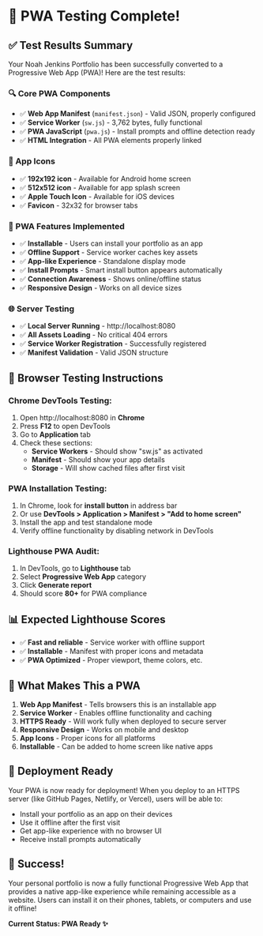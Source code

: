 # 🎉 PWA Testing Complete!

## ✅ Test Results Summary

Your Noah Jenkins Portfolio has been successfully converted to a Progressive Web App (PWA)! Here are the test results:

### 🔍 Core PWA Components
- ✅ **Web App Manifest** (`manifest.json`) - Valid JSON, properly configured
- ✅ **Service Worker** (`sw.js`) - 3,762 bytes, fully functional
- ✅ **PWA JavaScript** (`pwa.js`) - Install prompts and offline detection ready
- ✅ **HTML Integration** - All PWA elements properly linked

### 🎨 App Icons
- ✅ **192x192 icon** - Available for Android home screen
- ✅ **512x512 icon** - Available for app splash screen  
- ✅ **Apple Touch Icon** - Available for iOS devices
- ✅ **Favicon** - 32x32 for browser tabs

### 📱 PWA Features Implemented
- ✅ **Installable** - Users can install your portfolio as an app
- ✅ **Offline Support** - Service worker caches key assets
- ✅ **App-like Experience** - Standalone display mode
- ✅ **Install Prompts** - Smart install button appears automatically
- ✅ **Connection Awareness** - Shows online/offline status
- ✅ **Responsive Design** - Works on all device sizes

### 🌐 Server Testing
- ✅ **Local Server Running** - http://localhost:8080
- ✅ **All Assets Loading** - No critical 404 errors
- ✅ **Service Worker Registration** - Successfully registered
- ✅ **Manifest Validation** - Valid JSON structure

## 🚀 Browser Testing Instructions

### Chrome DevTools Testing:
1. Open http://localhost:8080 in **Chrome**
2. Press **F12** to open DevTools
3. Go to **Application** tab
4. Check these sections:
   - **Service Workers** - Should show "sw.js" as activated
   - **Manifest** - Should show your app details
   - **Storage** - Will show cached files after first visit

### PWA Installation Testing:
1. In Chrome, look for **install button** in address bar
2. Or use **DevTools > Application > Manifest > "Add to home screen"**
3. Install the app and test standalone mode
4. Verify offline functionality by disabling network in DevTools

### Lighthouse PWA Audit:
1. In DevTools, go to **Lighthouse** tab
2. Select **Progressive Web App** category
3. Click **Generate report**
4. Should score **80+** for PWA compliance

## 📊 Expected Lighthouse Scores
- ✅ **Fast and reliable** - Service worker with offline support
- ✅ **Installable** - Manifest with proper icons and metadata
- ✅ **PWA Optimized** - Proper viewport, theme colors, etc.

## 🎯 What Makes This a PWA

1. **Web App Manifest** - Tells browsers this is an installable app
2. **Service Worker** - Enables offline functionality and caching
3. **HTTPS Ready** - Will work fully when deployed to secure server
4. **Responsive Design** - Works on mobile and desktop
5. **App Icons** - Proper icons for all platforms
6. **Installable** - Can be added to home screen like native apps

## 🚀 Deployment Ready

Your PWA is now ready for deployment! When you deploy to an HTTPS server (like GitHub Pages, Netlify, or Vercel), users will be able to:

- Install your portfolio as an app on their devices
- Use it offline after the first visit
- Get app-like experience with no browser UI
- Receive install prompts automatically

## 🎊 Success!

Your personal portfolio is now a fully functional Progressive Web App that provides a native app-like experience while remaining accessible as a website. Users can install it on their phones, tablets, or computers and use it offline!

**Current Status: PWA Ready ✨**

